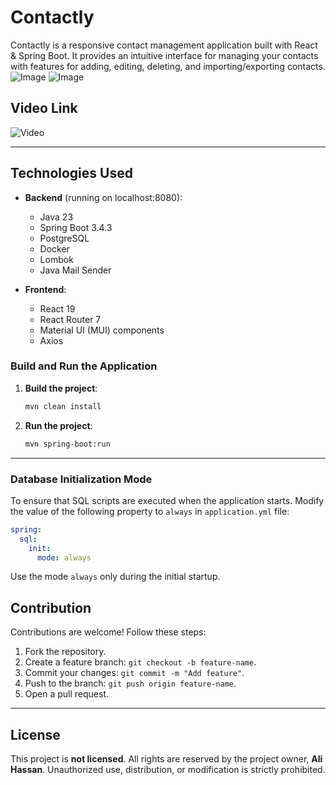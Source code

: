 # Contactly

Contactly is a responsive contact management application built with React & Spring Boot.
It provides an intuitive interface for managing your contacts with features for adding, editing, deleting, and importing/exporting contacts.
![Image](https://github.com/user-attachments/assets/294b8904-8056-44da-bd2d-bb2fc7d0ac1a)
![Image](https://github.com/user-attachments/assets/214f1ca8-1e4f-4615-a87f-3489e2c77c05)

## Video Link
![Video](https://github.com/user-attachments/assets/18e16b1d-4356-4e87-b438-4cdf694c7e38)

---

## Technologies Used

- **Backend** (running on localhost:8080):
    - Java 23
    - Spring Boot 3.4.3
    - PostgreSQL
    - Docker
    - Lombok
    - Java Mail Sender

- **Frontend**:
    - React 19
    - React Router 7
    - Material UI (MUI) components
    - Axios

### Build and Run the Application

1. **Build the project**:
   ```bash
   mvn clean install
   ```

2. **Run the project**:
   ```bash
   mvn spring-boot:run
   ```
   
---
### Database Initialization Mode
To ensure that SQL scripts are executed when the application starts. Modify the value of the following property to `always` in `application.yml` file:

```yaml
spring:
  sql:
    init:
      mode: always
```

Use the mode `always` only during the initial startup.

## Contribution

Contributions are welcome! Follow these steps:

1. Fork the repository.
2. Create a feature branch: `git checkout -b feature-name`.
3. Commit your changes: `git commit -m "Add feature"`.
4. Push to the branch: `git push origin feature-name`.
5. Open a pull request.

---

## License

This project is **not licensed**. All rights are reserved by the project owner, **Ali Hassan**. Unauthorized use, distribution, or modification is strictly prohibited.
